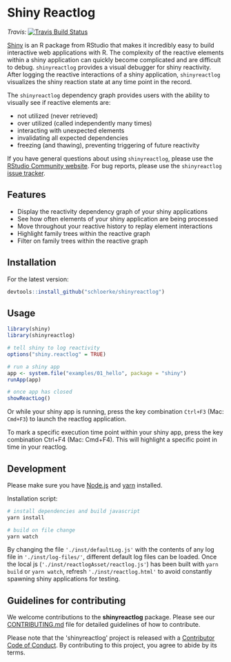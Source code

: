 # Shiny Reactlog

*Travis:* [![Travis Build Status](https://travis-ci.org/schloerke/shinyreactlog.svg?branch=master)](https://travis-ci.org/schloerke/shinyreactlog)

[Shiny](http://shiny.rstudio.com/) is an R package from RStudio that makes it incredibly easy to build interactive web applications with R.  The complexity of the reactive elements within a shiny application can quickly become complicated and are difficult to debug.  `shinyreactlog` provides a visual debugger for shiny reactivity.  After logging the reactive interactions of a shiny application, `shinyreactlog` visualizes the shiny reaction state at any time point in the record.

The `shinyreactlog` dependency graph provides users with the ability to visually see if reactive elements are:
* not utilized (never retrieved)
* over utilized (called independently many times)
* interacting with unexpected elements
* invalidating all expected dependencies
* freezing (and thawing), preventing triggering of future reactivity

<!-- For an introduction and examples, visit the [Shiny Dev Center](http://shiny.rstudio.com/). -->

If you have general questions about using `shinyreactlog`, please use the [RStudio Community website](https://community.rstudio.com/c/shiny). For bug reports, please use the `shinyreactlog` [issue tracker](https://github.com/schloerke/shinyreactlog/issues).

## Features

* Display the reactivity dependency graph of your shiny applications
* See how often elements of your shiny application are being processed
* Move throughout your reactive history to replay element interactions
* Highlight family trees within the reactive graph
* Filter on family trees within the reactive graph

## Installation

<!-- To install the stable version from CRAN, simply run the following from an R console:

```r
install.packages("shinyreactlog")
``` -->

For the latest version:

<!-- cant use install-github.me, fails on recursion install -->

```r
devtools::install_github("schloerke/shinyreactlog")
```

## Usage


```r
library(shiny)
library(shinyreactlog)

# tell shiny to log reactivity
options("shiny.reactlog" = TRUE)

# run a shiny app
app <- system.file("examples/01_hello", package = "shiny")
runApp(app)

# once app has closed
showReactLog()
```

Or while your shiny app is running, press the key combination `Ctrl+F3` (Mac: `Cmd+F3`) to launch the reactlog application.

To mark a specific execution time point within your shiny app, press the key combination Ctrl+F4 (Mac: Cmd+F4). This will highlight a specific point in time in your reactlog.

## Development

Please make sure you have [Node.js](https://nodejs.org/en/) and [yarn](https://yarnpkg.com/en/docs/install) installed.

Installation script:

```bash
# install dependencies and build javascript
yarn install

# build on file change
yarn watch
```

By changing the file `'./inst/defaultLog.js'` with the contents of any log file in `'./inst/log-files/'`, different default log files can be loaded.  Once the local js (`'./inst/reactlogAsset/reactlog.js'`) has been built with `yarn build` or `yarn watch`, refresh `'./inst/reactlog.html'` to avoid constantly spawning shiny applications for testing.


## Guidelines for contributing

We welcome contributions to the **shinyreactlog** package. Please see our [CONTRIBUTING.md](.github/CONTRIBUTING.md) file for detailed guidelines of how to contribute.

Please note that the 'shinyreactlog' project is released with a [Contributor Code of Conduct](.github/CODE_OF_CONDUCT.md). By contributing to this project, you agree to abide by its terms.
